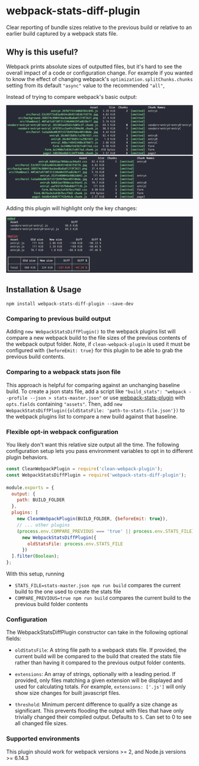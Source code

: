 # webpack-stats-diff-plugin

Clear reporting of bundle sizes relative to the previous build or relative to an earlier build captured by a webpack stats file.

## Why is this useful?

Webpack prints absolute sizes of outputted files, but it's hard to see the overall impact of a code or configuration change. For example if you wanted to know the effect of changing webpack's `optimization.splitChunks.chunks` setting from its default `"async"` value to the recommended `"all"`,

Instead of trying to compare webpack's basic output:

![standard webpack report with chunks: async](readme-assets/standard-report-all.png)
![standard webpack report with chunks: all](readme-assets/standard-report-async.png)

Adding this plugin will highlight only the key changes:

![webpack-stats-diff-plugin comparison output](readme-assets/plugin-output.png)

## Installation & Usage

```
npm install webpack-stats-diff-plugin --save-dev
```

### Comparing to previous build output

Adding `new WebpackStatsDiffPlugin()` to the webpack plugins list will compare a new webpack build to the file sizes of the previous contents of the webpack output folder. Note, if `clean-webpack-plugin` is used it must be configured with `{beforeEmit: true}` for this plugin to be able to grab the previous build contents.

### Comparing to a webpack stats json file

This approach is helpful for comparing against an unchanging baseline build. To create a json stats file, add a script like `"build_stats": "webpack --profile --json > stats-master.json"` or use [webpack-stats-plugin](https://github.com/FormidableLabs/webpack-stats-plugin) with `opts.fields` containing `"assets"`. Then, add `new WebpackStatsDiffPlugin({oldStatsFile: 'path-to-stats-file.json'})` to the webpack plugins list to compare a new build against that baseline.

### Flexible opt-in webpack configuration

You likely don't want this relative size output all the time. The following configuration setup lets you pass environment variables to opt in to different plugin behaviors.

```javascript
const CleanWebpackPlugin = require('clean-webpack-plugin');
const WebpackStatsDiffPlugin = require('webpack-stats-diff-plugin');

module.exports = {
  output: {
    path: BUILD_FOLDER
  },
  plugins: [
    new CleanWebpackPlugin(BUILD_FOLDER, {beforeEmit: true}),
    // ... other plugins
    (process.env.COMPARE_PREVIOUS === 'true' || process.env.STATS_FILE) &&
      new WebpackStatsDiffPlugin({
        oldStatsFile: process.env.STATS_FILE
      })
  ].filter(Boolean);
};
```

With this setup, running

- `STATS_FILE=stats-master.json npm run build` compares the current build to the one used to create the stats file
- `COMPARE_PREVIOUS=true npm run build` compares the current build to the previous build folder contents

### Configuration

The WebpackStatsDiffPlugin constructor can take in the following optional fields:

- `oldStatsFile`: A string file path to a webpack stats file. If provided, the current build will be compared to the build that created the stats file rather than having it compared to the previous output folder contents.

- `extensions`: An array of strings, optionally with a leading period. If provided, only files matching a given extension will be displayed and used for calculating totals. For example, `extensions: ['.js']` will only show size changes for built javascript files.

- `threshold`: Minimum percent difference to qualify a size change as significant. This prevents flooding the output with files that have only trivially changed their compiled output. Defaults to `5`. Can set to 0 to see all changed file sizes.

### Supported environments

This plugin should work for webpack versions >= 2, and Node.js versions >= 6.14.3

